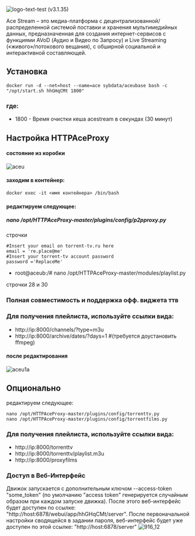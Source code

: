 ![logo-text-test](https://user-images.githubusercontent.com/24189833/36645710-3deca456-1a6d-11e8-8bf0-84f078703d8d.png) (v3.1.35) 


Ace Stream – это медиа-платформа с децентрализованной/распределенной системой поставки и хранения мультимедийных данных, предназначенная для создания интернет-сервисов с функциями AVoD (Аудио и Видео по Запросу) и Live Streaming («живого»/потокового вещания), с обширной социальной и интерактивной составляющей.

## Установка
```
docker run -d --net=host --name=ace sybdata/aceubase bash -c "/opt/start.sh hhGHqCMt 1800"
```

### где:
   * 1800 - Время очистки кеша acestream в секундах (30 минут)

## Настройка HTTPAceProxy
#### состояние из коробки
![aceu](https://user-images.githubusercontent.com/24189833/38779611-0ccc2372-40cb-11e8-94c1-2ba325a14481.png)
#### заходим в контейнер:
```
docker exec -it <имя контейнера> /bin/bash
```
#### редактируем следующее:
##### nano /opt/HTTPAceProxy-master/plugins/config/p2pproxy.py
строчки 
```
#Insert your email on torrent-tv.ru here
email = 're.place@me'
#Insert your torrent-tv account password
password ='ReplaceMe'
```
* root@aceub:/# nano /opt/HTTPAceProxy-master/modules/playlist.py

строчки 28 и 30


### Полная совместимость и поддержка офф. виджета ттв
### Для получения плейлиста, используйте ссылки вида:
* http://ip:8000/channels/?type=m3u
* http://ip:8000/archive/dates/?days=1 #(требуется доустановить ffmpeg)
#### после редактирования
![aceu1a](https://user-images.githubusercontent.com/24189833/38780048-583d0820-40d1-11e8-9635-779b2afb618a.png)

## Опционально
редактируем следующее:
```
nano /opt/HTTPAceProxy-master/plugins/config/torrenttv.py
nano /opt/HTTPAceProxy-master/plugins/config/torrentfilms.py
```
### Для получения плейлиста, используйте ссылки вида:
* http://ip:8000/torrenttv
* http://ip:8000/torrenttv/playlist.m3u
* http://ip:8000/proxyfilms

### Доступ в Веб-Интерфейс
Движок запускается с дополнительным ключом --access-token "some_token" (по умолчанию "access token" генерируется случайным образом при каждом запуске движка).
После этого веб-интерфейс будет доступен по ссылке: "http://host:6878/webui/app/hhGHqCMt/server". После первоначальной настройки сводящейся в задании пароля, веб-интерфейс будет уже доступен по этой ссылке: "http://host:6878/server"
![916_12](https://user-images.githubusercontent.com/24189833/36639742-7690df16-1a13-11e8-8a34-fc2d6b7a4200.png)
